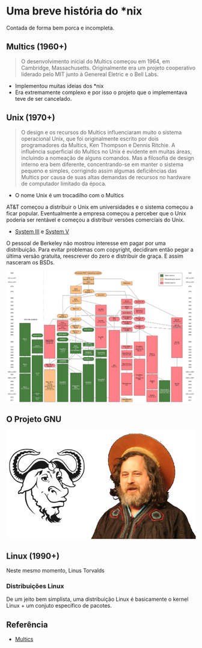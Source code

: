 # Uma breve história do \*nix

Contada de forma bem porca e incompleta.

## Multics \(1960+\)

> O desenvolvimento inicial do Multics começou em 1964, em Cambridge, Massachusetts. Originalmente era um projeto cooperativo liderado pelo MIT junto à Genereal Eletric e o Bell Labs.

* Implementou muitas ideias dos \*nix
* Era extremamente complexo e por isso o projeto que o implementava teve de ser cancelado.

## Unix \(1970+\)

> O design e os recursos do Multics influenciaram muito o sistema operacional Unix, que foi originalmente escrito por dois programadores da Multics, Ken Thompson e Dennis Ritchie. A influência superficial do Multics no Unix é evidente em muitas áreas, incluindo a nomeação de alguns comandos. Mas a filosofia de design interno era bem diferente, concentrando-se em manter o sistema pequeno e simples, corrigindo assim algumas deficiências das Multics por causa de suas altas demandas de recursos no hardware de computador limitado da época.

* O nome Unix é um trocadilho com o Multics

AT&T começou a distribuir o Unix em universidades e o sistema começou a ficar popular. Eventualmente a empresa começou a perceber que o Unix poderia ser rentável e começou a distribuir versões comerciais do Unix.

* [System III](https://en.wikipedia.org/wiki/UNIX_System_III) e [System V](https://en.wikipedia.org/wiki/UNIX_System_V)

O pessoal de Berkeley não mostrou interesse em pagar por uma distribuição. Para evitar problemas com copyright, decidiram então pegar a última versão gratuita, reescrever do zero e distribuir de graça. E assim nasceram os BSDs.

![Fam&#xED;lia Unix](../.gitbook/assets/unix_history-simple.png)

## O Projeto GNU

![St.Ignucius](../.gitbook/assets/st-ignucius.png)

## Linux \(1990+\)

Neste mesmo momento, Linus Torvalds

### Distribuições Linux

De um jeito bem simplista, uma distribuição Linux é basicamente o kernel Linux + um conjuto específico de pacotes.

## Referência

* [Multics](https://en.wikipedia.org/wiki/Multics)

